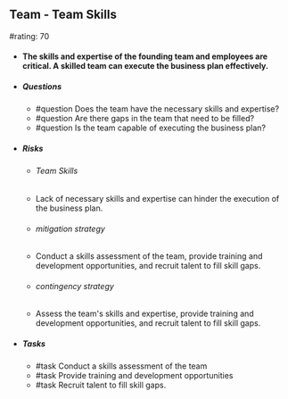 ## Team - Team Skills
#rating: 70
- #### The skills and expertise of the founding team and employees are critical. A skilled team can execute the business plan effectively.
- ##### Questions
  - #question Does the team have the necessary skills and expertise?
  - #question Are there gaps in the team that need to be filled?
  - #question Is the team capable of executing the business plan?
- ##### Risks

  - ###### Team Skills
  - Lack of necessary skills and expertise can hinder the execution of the business plan.
  - ###### mitigation strategy
  - Conduct a skills assessment of the team, provide training and development opportunities, and recruit talent to fill skill gaps.
  - ###### contingency strategy
  - Assess the team's skills and expertise, provide training and development opportunities, and recruit talent to fill skill gaps.
- ##### Tasks
  - #task Conduct a skills assessment of the team
  - #task  Provide training and development opportunities
  - #task  Recruit talent to fill skill gaps.


